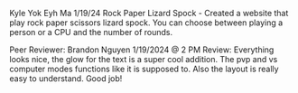 Kyle Yok Eyh Ma
1/19/24
Rock Paper Lizard Spock - Created a website that play rock paper scissors lizard spock. You can choose between playing a person or a CPU and the number of rounds. 

Peer Reviewer: Brandon Nguyen 1/19/2024 @ 2 PM
Review: Everything looks nice, the glow for the text is a super cool addition. The pvp and vs computer modes functions like it is supposed to. Also the layout is really easy to understand. Good job!
